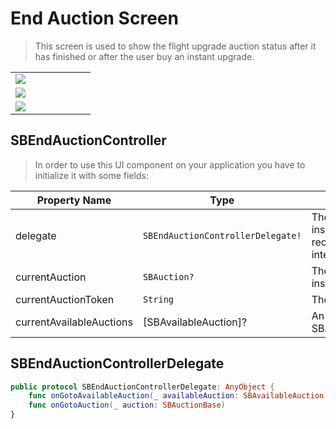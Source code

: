# End Auction Screen

> This screen is used to show the flight upgrade auction status after it has finished or after the user buy an instant upgrade.

<table width="100%" style="border-collapse: collapse; border: none;">
    <tr valign="top">
        <td width="25%">
            <img src="ui/images/end-auction-1.jpg"/>
        </td>
        <td width="70%">
        </td>
    </tr>
    <tr valign="top">
        <td width="25%">
            <img src="ui/images/end-auction-2.jpg"/>
        </td>
        <td width="70%">
        </td>
    </tr>
    <tr valign="top">
        <td width="25%">
            <img src="ui/images/end-auction-3.jpg"/>
        </td>
        <td width="70%">
        </td>
    </tr>
</table>

## SBEndAuctionController

> In order to use this UI component on your application you have to initialize it with some fields:

| **Property Name**        | **Type**                           | **Description**                                                   |
|--------------------------|------------------------------------|-------------------------------------------------------------------|
| delegate                 | `SBEndAuctionControllerDelegate!`  | The delegate instance used to receive the user interface events   |
| currentAuction           | `SBAuction?`                       | The auction instance                                              |
| currentAuctionToken      | `String`                           | The auction token                                                 |
| currentAvailableAuctions | [SBAvailableAuction]?              | An array of SBAvailableAuction                                    |

## SBEndAuctionControllerDelegate

```swift
public protocol SBEndAuctionControllerDelegate: AnyObject {
    func onGotoAvailableAuction(_ availableAuction: SBAvailableAuction)
    func onGotoAuction(_ auction: SBAuctionBase)
}
```